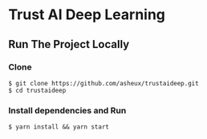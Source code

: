 # Trust AI Deep Learning

## Run The Project Locally

### Clone

```
$ git clone https://github.com/asheux/trustaideep.git
$ cd trustaideep
```

### Install dependencies and Run

```
$ yarn install && yarn start
```
